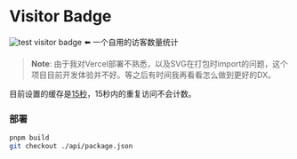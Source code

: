 # Visitor Badge

![test visitor badge](https://badge.keke.cc/api/github.com/example) ⬅️ 一个自用的访客数量统计

> **Note**: 由于我对Vercel部署不熟悉，以及SVG在打包时import的问题，这个项目目前开发体验并不好。等之后有时间我再看看怎么做到更好的DX。

目前设置的缓存是[15秒](./src/utils/cache.ts)，15秒内的重复访问不会计数。

### 部署

```sh
pnpm build
git checkout ./api/package.json
```